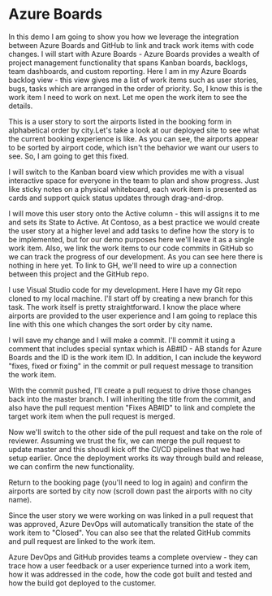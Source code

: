 
# Azure Boards

In this demo I am going to show you how we leverage the integration between Azure Boards and GitHub to link and track work items with code changes. I will start with Azure Boards - Azure Boards  provides a wealth of project management functionality that spans Kanban boards, backlogs, team dashboards, and custom reporting. Here I am in my Azure Boards backlog view - this view gives me a list of work items such as user stories, bugs, tasks which are arranged in the order of priority. So, I know this is the work item I need to work on next. Let me open the work item to see the details. 

This is a user story to sort the airports listed in the booking form in alphabetical order by city.Let's take a look at our deployed site to see what the current booking experience is like. As you can see, the airports appear to be sorted by airport code, which isn't the behavior we want our users to see. So, I am going to get this fixed.

I will switch to the Kanban board view which provides me with a visual interactive space for everyone in the team to plan and show progress. Just like sticky notes on a physical whiteboard, each work item is presented as cards and support quick status updates through drag-and-drop. 

I will move this user story onto the Active column - this will assigns it to me and sets its State to Active. At Contoso, as a best practice we would create the user story at a higher level and add tasks to define how the story is to be implemented, but for our demo purposes here we'll leave it as a single work item. Also, we link the work items to our code commits in GitHub so we can track the progress of our development. As you can see here there is nothing in here yet. To link to GH,  we'll need to wire up a connection between this project and the GitHub repo.

I use Visual Studio code for my development. Here I have my Git repo cloned to my local machine. I'll start off by creating a new branch for this task. The work itself is pretty straightforward. I know the place where airports are provided to the user experience and I am going to replace this line with this one which changes the sort order by city name.

I will save my change and I will make a commit. I'll commit it using a comment that includes special syntax which is AB#ID - AB stands for Azure Boards and the ID is the work item ID. In addition, I can include the keyword "fixes, fixed or fixing" in the commit or pull request message to transition the work item.

With the commit pushed, I'll create a pull request to drive those changes back into the master branch. I will inheriting the title from the commit, and also have the pull request mention "Fixes AB#ID" to link and complete the target work item when the pull request is merged.

Now we'll switch to the other side of the pull request and take on the role of reviewer. Assuming we trust the fix, we can merge the pull request to update master and this shoudl kick off the CI/CD pipelines that we had setup earlier. Once the deployment works its way through build and release, we can confirm the new functionality. 

Return to the booking page (you'll need to log in again) and confirm the airports are sorted by city now (scroll down past the airports with no city name).

Since the user story we were working on was linked in a pull request that was approved, Azure DevOps will automatically transition the state of the work item to "Closed". You can also see that the related GitHub commits and pull request are linked to the work item.

Azure DevOps and GitHub provides teams a complete overview - they can trace how a user feedback or a user experience turned into a work item, how it was addressed in the code, how the code got built and tested and how the build got deployed to the customer. 

